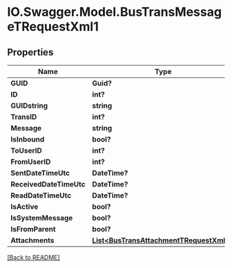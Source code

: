 # IO.Swagger.Model.BusTransMessageTRequestXml1
## Properties

Name | Type | Description | Notes
------------ | ------------- | ------------- | -------------
**GUID** | **Guid?** |  | [optional] 
**ID** | **int?** |  | [optional] 
**GUIDstring** | **string** |  | [optional] 
**TransID** | **int?** |  | [optional] 
**Message** | **string** |  | [optional] 
**IsInbound** | **bool?** |  | [optional] 
**ToUserID** | **int?** |  | [optional] 
**FromUserID** | **int?** |  | [optional] 
**SentDateTimeUtc** | **DateTime?** |  | [optional] 
**ReceivedDateTimeUtc** | **DateTime?** |  | [optional] 
**ReadDateTimeUtc** | **DateTime?** |  | [optional] 
**IsActive** | **bool?** |  | [optional] 
**IsSystemMessage** | **bool?** |  | [optional] 
**IsFromParent** | **bool?** |  | [optional] 
**Attachments** | [**List&lt;BusTransAttachmentTRequestXml1&gt;**](BusTransAttachmentTRequestXml1.md) |  | [optional] 

 [[Back to README]](../README.md)

